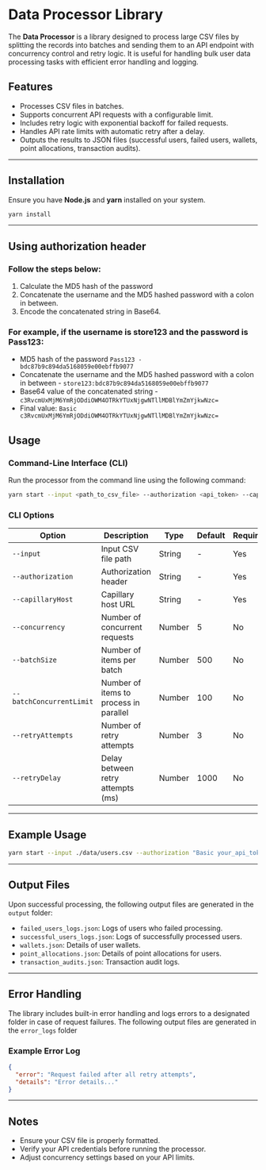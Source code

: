 # Data Processor Library

The **Data Processor** is a library designed to process large CSV files by splitting the records into batches and sending them to an API endpoint with concurrency control and retry logic. It is useful for handling bulk user data processing tasks with efficient error handling and logging.

## Features
- Processes CSV files in batches.
- Supports concurrent API requests with a configurable limit.
- Includes retry logic with exponential backoff for failed requests.
- Handles API rate limits with automatic retry after a delay.
- Outputs the results to JSON files (successful users, failed users, wallets, point allocations, transaction audits).

---

## Installation
Ensure you have **Node.js** and **yarn** installed on your system.

```bash
yarn install
```

---

## Using authorization header
### Follow the steps below:

1. Calculate the MD5 hash of the password
2. Concatenate the username and the MD5 hashed password with a colon in between.
3. Encode the concatenated string in Base64.

### For example, if the username is store123 and the password is Pass123:

- MD5 hash of the password `Pass123 - bdc87b9c894da5168059e00ebffb9077`
- Concatenate the username and the MD5 hashed password with a colon in between - `store123:bdc87b9c894da5168059e00ebffb9077`
- Base64 value of the concatenated string - `c3RvcmUxMjM6YmRjODdiOWM4OTRkYTUxNjgwNTllMDBlYmZmYjkwNzc=`
- Final value: `Basic c3RvcmUxMjM6YmRjODdiOWM4OTRkYTUxNjgwNTllMDBlYmZmYjkwNzc=`

## Usage

### Command-Line Interface (CLI)
Run the processor from the command line using the following command:

```bash
yarn start --input <path_to_csv_file> --authorization <api_token> --capillaryHost <api_host>
```

### CLI Options
| Option               | Description                            | Type    | Default | Required |
|----------------------|----------------------------------------|---------|---------|----------|
| `--input`            | Input CSV file path                    | String  | -       | Yes      |
| `--authorization`    | Authorization header                              | String  | -       | Yes      |
| `--capillaryHost`    | Capillary host URL                     | String  | -       | Yes      |
| `--concurrency`      | Number of concurrent requests          | Number  | 5       | No       |
| `--batchSize`        | Number of items per batch              | Number  | 500     | No       |
| `--batchConcurrentLimit` | Number of items to process in parallel | Number  | 100     | No       |
| `--retryAttempts`    | Number of retry attempts               | Number  | 3       | No       |
| `--retryDelay`       | Delay between retry attempts (ms)      | Number  | 1000    | No       |

---

## Example Usage

```bash
yarn start --input ./data/users.csv --authorization "Basic your_api_token" --capillaryHost "https://api.yourdomain.com"
```

---

## Output Files
Upon successful processing, the following output files are generated in the `output` folder:
- `failed_users_logs.json`: Logs of users who failed processing.
- `successful_users_logs.json`: Logs of successfully processed users.
- `wallets.json`: Details of user wallets.
- `point_allocations.json`: Details of point allocations for users.
- `transaction_audits.json`: Transaction audit logs.

---

## Error Handling
The library includes built-in error handling and logs errors to a designated folder in case of request failures. The following output files are generated in the `error_logs` folder

### Example Error Log
```json
{
  "error": "Request failed after all retry attempts",
  "details": "Error details..."
}
```
---

## Notes
- Ensure your CSV file is properly formatted.
- Verify your API credentials before running the processor.
- Adjust concurrency settings based on your API limits.
